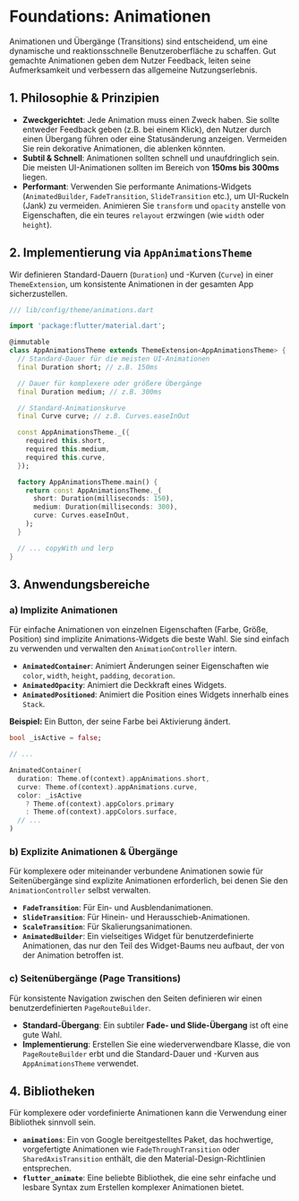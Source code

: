 # Foundations: Animationen

Animationen und Übergänge (Transitions) sind entscheidend, um eine dynamische und reaktionsschnelle Benutzeroberfläche zu schaffen. Gut gemachte Animationen geben dem Nutzer Feedback, leiten seine Aufmerksamkeit und verbessern das allgemeine Nutzungserlebnis.

## 1. Philosophie & Prinzipien

*   **Zweckgerichtet**: Jede Animation muss einen Zweck haben. Sie sollte entweder Feedback geben (z.B. bei einem Klick), den Nutzer durch einen Übergang führen oder eine Statusänderung anzeigen. Vermeiden Sie rein dekorative Animationen, die ablenken könnten.
*   **Subtil & Schnell**: Animationen sollten schnell und unaufdringlich sein. Die meisten UI-Animationen sollten im Bereich von **150ms bis 300ms** liegen.
*   **Performant**: Verwenden Sie performante Animations-Widgets (`AnimatedBuilder`, `FadeTransition`, `SlideTransition` etc.), um UI-Ruckeln (Jank) zu vermeiden. Animieren Sie `transform` und `opacity` anstelle von Eigenschaften, die ein teures `relayout` erzwingen (wie `width` oder `height`).

## 2. Implementierung via `AppAnimationsTheme`

Wir definieren Standard-Dauern (`Duration`) und -Kurven (`Curve`) in einer `ThemeExtension`, um konsistente Animationen in der gesamten App sicherzustellen.

```dart
/// lib/config/theme/animations.dart

import 'package:flutter/material.dart';

@immutable
class AppAnimationsTheme extends ThemeExtension<AppAnimationsTheme> {
  // Standard-Dauer für die meisten UI-Animationen
  final Duration short; // z.B. 150ms

  // Dauer für komplexere oder größere Übergänge
  final Duration medium; // z.B. 300ms

  // Standard-Animationskurve
  final Curve curve; // z.B. Curves.easeInOut

  const AppAnimationsTheme._({
    required this.short,
    required this.medium,
    required this.curve,
  });

  factory AppAnimationsTheme.main() {
    return const AppAnimationsTheme._(
      short: Duration(milliseconds: 150),
      medium: Duration(milliseconds: 300),
      curve: Curves.easeInOut,
    );
  }

  // ... copyWith und lerp
}
```

## 3. Anwendungsbereiche

### a) Implizite Animationen

Für einfache Animationen von einzelnen Eigenschaften (Farbe, Größe, Position) sind implizite Animations-Widgets die beste Wahl. Sie sind einfach zu verwenden und verwalten den `AnimationController` intern.

*   **`AnimatedContainer`**: Animiert Änderungen seiner Eigenschaften wie `color`, `width`, `height`, `padding`, `decoration`.
*   **`AnimatedOpacity`**: Animiert die Deckkraft eines Widgets.
*   **`AnimatedPositioned`**: Animiert die Position eines Widgets innerhalb eines `Stack`.

**Beispiel:** Ein Button, der seine Farbe bei Aktivierung ändert.

```dart
bool _isActive = false;

// ...

AnimatedContainer(
  duration: Theme.of(context).appAnimations.short,
  curve: Theme.of(context).appAnimations.curve,
  color: _isActive 
    ? Theme.of(context).appColors.primary 
    : Theme.of(context).appColors.surface,
  // ...
)
```

### b) Explizite Animationen & Übergänge

Für komplexere oder miteinander verbundene Animationen sowie für Seitenübergänge sind explizite Animationen erforderlich, bei denen Sie den `AnimationController` selbst verwalten.

*   **`FadeTransition`**: Für Ein- und Ausblendanimationen.
*   **`SlideTransition`**: Für Hinein- und Herausschieb-Animationen.
*   **`ScaleTransition`**: Für Skalierungsanimationen.
*   **`AnimatedBuilder`**: Ein vielseitiges Widget für benutzerdefinierte Animationen, das nur den Teil des Widget-Baums neu aufbaut, der von der Animation betroffen ist.

### c) Seitenübergänge (Page Transitions)

Für konsistente Navigation zwischen den Seiten definieren wir einen benutzerdefinierten `PageRouteBuilder`.

*   **Standard-Übergang**: Ein subtiler **Fade- und Slide-Übergang** ist oft eine gute Wahl.
*   **Implementierung**: Erstellen Sie eine wiederverwendbare Klasse, die von `PageRouteBuilder` erbt und die Standard-Dauer und -Kurven aus `AppAnimationsTheme` verwendet.

## 4. Bibliotheken

Für komplexere oder vordefinierte Animationen kann die Verwendung einer Bibliothek sinnvoll sein.

*   **`animations`**: Ein von Google bereitgestelltes Paket, das hochwertige, vorgefertigte Animationen wie `FadeThroughTransition` oder `SharedAxisTransition` enthält, die den Material-Design-Richtlinien entsprechen.
*   **`flutter_animate`**: Eine beliebte Bibliothek, die eine sehr einfache und lesbare Syntax zum Erstellen komplexer Animationen bietet. 
